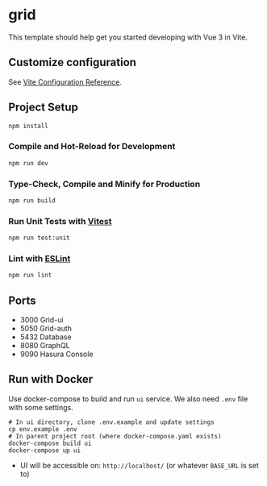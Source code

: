 # grid

This template should help get you started developing with Vue 3 in Vite.

## Customize configuration

See [Vite Configuration Reference](https://vitejs.dev/config/).

## Project Setup

```sh
npm install
```

### Compile and Hot-Reload for Development

```sh
npm run dev
```

### Type-Check, Compile and Minify for Production

```sh
npm run build
```

### Run Unit Tests with [Vitest](https://vitest.dev/)

```sh
npm run test:unit
```

### Lint with [ESLint](https://eslint.org/)

```sh
npm run lint
```

## Ports

- 3000 Grid-ui
- 5050 Grid-auth
- 5432 Database
- 8080 GraphQL
- 9090 Hasura Console

## Run with Docker

Use docker-compose to build and run `ui` service. We also need `.env` file with some settings.

```shell
# In ui directory, clone .env.example and update settings
cp env.example .env
# In parent project root (where docker-compose.yaml exists)
docker-compose build ui
docker-compose up ui
```

- UI will be accessible on: `http://localhost/` (or whatever `BASE_URL` is set to)
